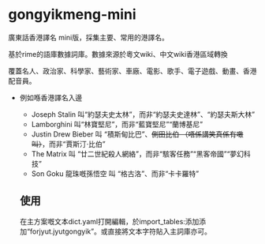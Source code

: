 # gongyikmeng-mini

廣東話香港譯名 mini版，採集主要、常用的港譯名。

基於rime的語庫數據詞庫。數據來源於粵文wiki、中文wiki香港區域轉換

覆蓋名人、政治家、科學家、藝術家、車廠、電影、歌手、電子遊戲、動畫、香港配音員。



- 例如喺香港譯名入邊
  - Joseph Stalin 叫“約瑟夫史太林”，而非“約瑟夫史達林”、“約瑟夫斯大林”
  - Lamborghini 叫“林寶堅尼”，而非“藍寶堅尼”“蘭博基尼”
  - Justin Drew Bieber 叫 “積斯甸比巴”、<s>側田比伯 （唔係講笑真係有噉叫）</s>，而非“賈斯汀·比伯”
  - The Matrix 叫 “廿二世紀殺人網絡”，而非“駭客任務”“黑客帝國”“夢幻科技”
  - Son Goku 龍珠嘅孫悟空 叫 “格古洛”、而非“卡卡羅特”

   ## 使用
   在主方案嘅文本dict.yaml打開編輯，於import_tables:添加添加“forjyut.jyutgongyik”。或直接將文本字符貼入主詞庫亦可。
